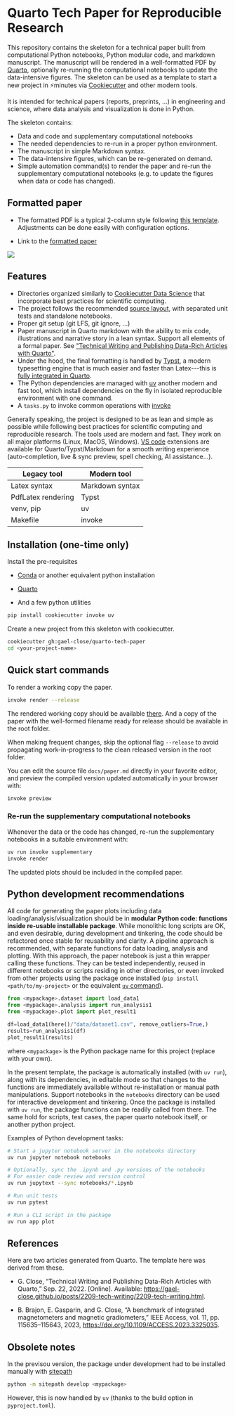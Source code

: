 # Quarto Tech Paper for Reproducible Research

This repository contains the skeleton for a technical paper built
from computational Python notebooks, Python modular code, and markdown manuscript.
The manuscript will be rendered in a well-formatted PDF by [Quarto](https://quarto.org/),
optionally re-running the computational notebooks to update the data-intensive figures.
The skeleton can be used as a template to start a new project in ⚡minutes 
via [Cookiecutter](https://cookiecutter.readthedocs.io/en/latest/) and other modern tools.

It is intended for technical papers (reports, preprints, ...) in engineering and science,
where data analysis and visualization is done in Python.

The skeleton contains:

* Data and code and supplementary computational notebooks
* The needed dependencies to re-run in a proper python environment.
* The manuscript in simple Markdown syntax.
* The data-intensive figures, which can be re-generated on demand. 
* Simple automation command(s) to render the paper and re-run the supplementary computational notebooks
(e.g. to update the figures when data or code has changed).


## Formatted paper

* The formatted PDF is a typical 2-column style following [this template](https://github.com/kazuyanagimoto/quarto-academic-typst). Adjustments can be done easily with configuration options.

* Link to the [formatted paper](https://gael-close.github.io/quarto-tech-paper/Quarto%20Tech%20Paper.pdf)

![](thumbail.png)


## Features 

* Directories organized similarly to [Cookiecutter Data Science](https://cookiecutter-data-science.drivendata.org/) that incorporate best practices for scientific computing.
* The project follows the recommended [source layout](https://www.pyopensci.org/python-package-guide/package-structure-code/python-package-structure.html#what-is-the-python-package-source-layout), with separated unit tests and standalone notebooks.
* Proper git setup (git LFS, git ignore, ...)
* Paper manuscript in Quarto markdown with the ability to mix code, illustrations and narrative story in a lean syntax. Support all elements of a formal paper. See ["Technical Writing and Publishing Data-Rich Articles with Quarto"](https://gael-close.github.io/posts/2209-tech-writing/2209-tech-writing.html).
* Under the hood, the final formatting is handled by [Typst](https://typst.app/), 
a modern typesetting engine that is much easier and faster than Latex---this is [fully integrated in Quarto](https://quarto.org/docs/output-formats/typst.html).
* The Python dependencies are managed with [uv](https://docs.astral.sh/uv/) another modern and fast tool, which install dependencies on the fly in isolated reproducible environment
with one command.
* A `tasks.py` to invoke common operations with [invoke](https://docs.pyinvoke.org/en/stable/index.html)

Generally speaking, the project is designed to be as lean and simple as possible
while following best practices for scientific computing and reproducible research.
The tools used are modern and fast. They work on all major platforms (Linux, MacOS, Windows).
[VS code](https://code.visualstudio.com/) extensions are available for Quarto/Typst/Markdown
for a smooth writing experience (auto-completion, live & sync preview, spell checking, AI assistance...).

| Legacy tool        | Modern tool     |
| ------------------ | --------------- |
| Latex syntax       | Markdown syntax |
| PdfLatex rendering | Typst           |
| venv, pip          | uv              |
| Makefile           | invoke          |

## Installation (one-time only)

Install the pre-requisites 

* [Conda](https://www.anaconda.com/download/success) or another equivalent python installation
* [Quarto](https://quarto.org/docs/download/)

* And a few python utilities 
```bash
pip install cookiecutter invoke uv
```

Create a new project from this skeleton with cookiecutter.

```bash
cookiecutter gh:gael-close/quarto-tech-paper
cd <your-project-name>
```


## Quick start commands

To render a working copy the paper.

```bash
invoke render --release
```

The rendered working copy should be available [there](docs/paper.pdf).
And a copy of the paper with the well-formed filename ready for release
should be available in the root folder.

When making frequent changes, skip the optional flag `--release` 
to avoid propagating work-in-progress to the clean released version in the root folder.

You can edit the source file `docs/paper.md` directly in your favorite editor,
and preview the compiled version updated automatically in your browser with:

```bash
invoke preview
```

### Re-run the supplementary computational notebooks

Whenever the data or the code has changed,
re-run the supplementary notebooks in a suitable environment with:

```bash
uv run invoke supplementary
invoke render
```

The updated plots should be included in the compiled paper.

## Python development recommendations

All code for generating the paper plots including data loading/analysis/visualization
should be in **modular Python code: functions inside re-usable installable package**.
While monolithic long scripts are OK, and even desirable, during development and tinkering,
the code should be refactored once stable for reusability and clarity.
A pipeline approach is recommended, with separate functions for data loading, analysis and plotting.
With this approach, the paper notebook is just a thin wrapper calling these functions.
They can be tested independently, 
reused in different notebooks or scripts residing in other directories,
or even invoked from other projects using the package once installed
(`pip install <path/to/my-project>` or the equivalent [`uv` command](https://docs.astral.sh/uv/pip/packages/)).

```python
from <mypackage>.dataset import load_data1
from <mypackage>.analysis import run_analysis1
from <mypackage>.plot import plot_result1

df=load_data1(here()/"data/dataset1.csv", remove_outliers=True,)
results=run_analysis1(df)
plot_result1(results)
```
where `<mypackage>` is the Python package name for this project (replace with your own).

In the present template, the package is automatically installed (with `uv run`), 
along with its dependencies, 
in editable mode so that changes to the functions are immediately available 
without re-installation or manual path manipulations.
Support notebooks in the `notebooks` directory can be used
for interactive development and tinkering.
Once the package is installed with `uv run`,
the package functions can be readily called from there.
The same hold for scripts, test cases, the paper quarto notebook itself,
or another python project.


Examples of Python development tasks:

```bash
# Start a jupyter notebook server in the notebooks directory
uv run jupyter notebook notebooks

# Optionally, sync the .ipynb and .py versions of the notebooks
# For easier code review and version control
uv run jupytext --sync notebooks/*.ipynb

# Run unit tests
uv run pytest

# Run a CLI script in the package
uv run app plot
```


## References

Here are two articles generated from Quarto.
The template here was derived from these.

* G. Close, “Technical Writing and Publishing Data-Rich Articles with Quarto,” Sep. 22, 2022. [Online]. Available: https://gael-close.github.io/posts/2209-tech-writing/2209-tech-writing.html.

* B. Brajon, E. Gasparin, and G. Close, “A benchmark of integrated magnetometers and magnetic gradiometers,” IEEE Access, vol. 11, pp. 115635–115643, 2023, <https://doi.org/10.1109/ACCESS.2023.3325035>.


## Obsolete notes
In the previsou version, the package under development had to be installed manually with
[sitepath](https://pypi.org/project/sitepath/)

```bash
python -m sitepath develop <mypackage>
```

However, this is now handled by `uv` (thanks to the build option in `pyproject.toml`).



